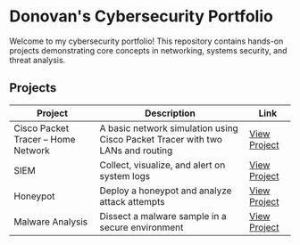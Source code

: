 # Donovan's Cybersecurity Portfolio

Welcome to my cybersecurity portfolio! This repository contains hands-on projects demonstrating core concepts in networking, systems security, and threat analysis.

## Projects

| Project | Description | Link |
|--------|-------------|------|
| Cisco Packet Tracer – Home Network | A basic network simulation using Cisco Packet Tracer with two LANs and routing | [View Project](https://github.com/RespectDon/Portfolio/tree/main/Project-1_Cisco-Network) |
| SIEM | Collect, visualize, and alert on system logs | [View Project](https://github.com/RespectDon/Portfolio/tree/main/Project-2_SIEM) |
| Honeypot | Deploy a honeypot and analyze attack attempts | [View Project](https://github.com/RespectDon/Portfolio/tree/main/Project-3_Honeypot) |
| Malware Analysis | Dissect a malware sample in a secure environment | [View Project](https://github.com/RespectDon/Portfolio/tree/main/Project-4_Malware-Analysis) |
